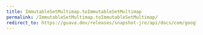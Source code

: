 ```yaml
---
title: ImmutableSetMultimap.toImmutableSetMultimap
permalink: /ImmutableSetMultimap.toImmutableSetMultimap/
redirect_to: https://guava.dev/releases/snapshot-jre/api/docs/com/google/common/collect/ImmutableSetMultimap.html#toImmutableSetMultimap-java.util.function.Function-java.util.function.Function-
---
```


